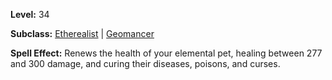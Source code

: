 <!-- TITLE: Spell: Refresh Summoning -->
<!-- SUBTITLE:  -->

**Level:** 34

**Subclass:** [Etherealist](etherealist) | [Geomancer](geomancer)

**Spell Effect:** Renews the health of your elemental pet, healing between 277 and 300 damage, and curing their diseases, poisons, and curses.